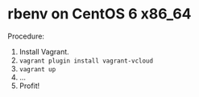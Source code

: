 # rbenv on CentOS 6 x86_64

Procedure:

1. Install Vagrant.
2. `vagrant plugin install vagrant-vcloud`
3. `vagrant up`
4. ...
5. Profit!
